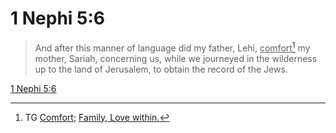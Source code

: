# 1 Nephi 5:6

> And after this manner of language did my father, Lehi, <u>comfort</u>[^a] my mother, Sariah, concerning us, while we journeyed in the wilderness up to the land of Jerusalem, to obtain the record of the Jews.

[1 Nephi 5:6](https://www.churchofjesuschrist.org/study/scriptures/bofm/1-ne/5?lang=eng&id=p6#p6)


[^a]: TG [Comfort](https://www.churchofjesuschrist.org/study/scriptures/tg/comfort?lang=eng); [Family, Love within.](https://www.churchofjesuschrist.org/study/scriptures/tg/family-love-within?lang=eng)
